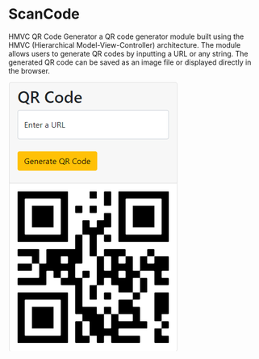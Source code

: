 # ScanCode
HMVC QR Code Generator
a QR code generator module built using the HMVC (Hierarchical Model-View-Controller) architecture. The module allows users to generate QR codes by inputting a URL or any string. The generated QR code can be saved as an image file or displayed directly in the browser.

![posts](https://github.com/Mohammed-Mahmmud/ScanCode/blob/main/QrCode.png)
